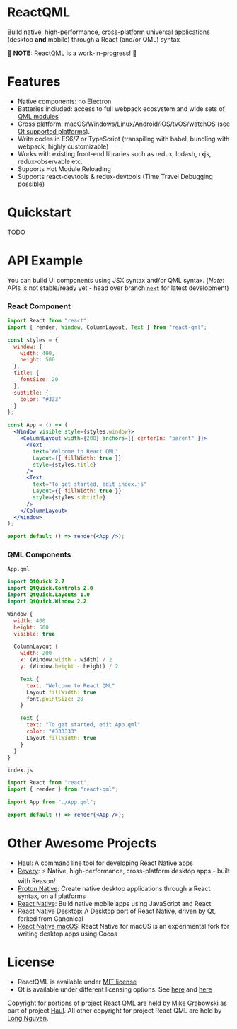 # ReactQML

Build native, high-performance, cross-platform universal applications (desktop **and** mobile) through a React (and/or QML) syntax

🚧 **NOTE:** ReactQML is a work-in-progress! 🚧

# Features

- Native components: no Electron
- Batteries included: access to full webpack ecosystem and wide sets of [QML modules][qml_module_list]
- Cross platform: macOS/Windows/Linux/Android/iOS/tvOS/watchOS (see [Qt supported platforms][suported_platforms]).
- Write codes in ES6/7 or TypeScript (transpiling with babel, bundling with webpack, highly customizable)
- Works with existing front-end libraries such as redux, lodash, rxjs, redux-observable etc.
- Supports Hot Module Reloading
- Supports react-devtools & redux-devtools (Time Travel Debugging possible)

# Quickstart

TODO

# API Example

You can build UI components using JSX syntax and/or QML syntax. (_Note_: APIs is not stable/ready yet - head over branch [`next`][branch_next] for latest development)

### React Component

```jsx
import React from "react";
import { render, Window, ColumnLayout, Text } from "react-qml";

const styles = {
  window: {
    width: 400,
    height: 500
  },
  title: {
    fontSize: 20
  },
  subtitle: {
    color: "#333"
  }
};

const App = () => (
  <Window visible style={styles.window}>
    <ColumnLayout width={200} anchors={{ centerIn: "parent" }}>
      <Text
        text="Welcome to React QML"
        Layout={{ fillWidth: true }}
        style={styles.title}
      />
      <Text
        text="To get started, edit index.js"
        Layout={{ fillWidth: true }}
        style={styles.subtitle}
      />
    </ColumnLayout>
  </Window>
);

export default () => render(<App />);
```

### QML Components

`App.qml`

```qml
import QtQuick 2.7
import QtQuick.Controls 2.0
import QtQuick.Layouts 1.0
import QtQuick.Window 2.2

Window {
  width: 400
  height: 500
  visible: true

  ColumnLayout {
    width: 200
    x: (Window.width - width) / 2
    y: (Window.height - height) / 2

    Text {
      text: "Welcome to React QML"
      Layout.fillWidth: true
      font.pointSize: 20
    }

    Text {
      text: "To get started, edit App.qml"
      color: "#333333"
      Layout.fillWidth: true
    }
  }
}
```

`index.js`

```jsx
import React from "react";
import { render } from "react-qml";

import App from "./App.qml";

export default () => render(<App />);
```

# Other Awesome Projects

- [Haul][haul]: A command line tool for developing React Native apps
- [Revery][revery]: ⚡️ Native, high-performance, cross-platform desktop apps - built with Reason!
- [Proton Native][pn]: Create native desktop applications through a React syntax, on all platforms
- [React Native][rn]: Build native mobile apps using JavaScript and React
- [React Native Desktop][rnd]: A Desktop port of React Native, driven by Qt, forked from Canonical
- [React Native macOS][rnm]: React Native for macOS is an experimental fork for writing desktop apps using Cocoa

# License

- ReactQML is available under [MIT license][license]
- Qt is available under different licensing options. See [here][qt_licensing] and [here][qt5_licensing]

Copyright for portions of project React QML are held by [Mike Grabowski][mg] as part of project [Haul][haul].
All other copyright for project React QML are held by [Long Nguyen][ln].

[mg]: https://github.com/grabbou
[haul]: https://callstack.github.io/haul/
[revery]: https://github.com/revery-ui/revery
[pn]: https://github.com/kusti8/proton-native
[rn]: https://facebook.github.io/react-native/
[rnd]: https://github.com/status-im/react-native-desktop
[rnm]: https://github.com/ptmt/react-native-macos
[qt_licensing]: https://www.qt.io/licensing/
[qt5_licensing]: http://doc.qt.io/qt-5/licensing.html
[license]: https://github.com/longseespace/react-qml/blob/master/LICENSE
[suported_platforms]: http://doc.qt.io/archives/qt-5.10/supported-platforms.html
[qml_module_list]: http://doc.qt.io/archives/qt-5.10/modules-qml.html
[qt5_lang_binding]: https://en.wikipedia.org/wiki/List_of_language_bindings_for_Qt_5
[branch_next]: https://github.com/longseespace/react-qml/tree/next
[ln]: https://github.com/longseespace
[qml_app]: http://doc.qt.io/qt-5.10/qmlapplications.html
